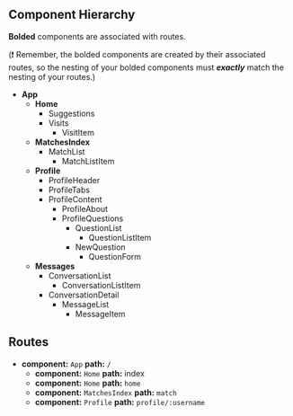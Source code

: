 ## Component Hierarchy

**Bolded** components are associated with routes.

(:exclamation: Remember, the bolded components are created by their
associated routes, so the nesting of your bolded components must
_**exactly**_ match the nesting of your routes.)

* **App**
  * **Home**
    * Suggestions
    * Visits
      * VisitItem
  * **MatchesIndex**
    * MatchList
      * MatchListItem
  * **Profile**
    * ProfileHeader
    * ProfileTabs
    * ProfileContent
      * ProfileAbout
      * ProfileQuestions
        * QuestionList
          * QuestionListItem
        * NewQuestion
          * QuestionForm
  * **Messages**
    * ConversationList
      * ConversationListItem
    * ConversationDetail
      * MessageList
        * MessageItem


## Routes

* **component:** `App` **path:** `/`
  * **component:** `Home` **path:** index
  * **component:** `Home` **path:** `home`
  * **component:** `MatchesIndex` **path:** `match`
  * **component:** `Profile` **path:** `profile/:username`
